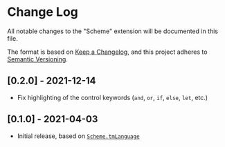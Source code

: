 # Change Log

All notable changes to the "Scheme" extension will be documented in this file.

The format is based on [Keep a Changelog](https://keepachangelog.com/en/1.0.0/),
and this project adheres to [Semantic Versioning](https://semver.org/spec/v2.0.0.html).

## [0.2.0] - 2021-12-14

* Fix highlighting of the control keywords (`and`, `or`, `if`, `else`, `let`, etc.)

## [0.1.0] - 2021-04-03

* Initial release, based on [`Scheme.tmLanguage`](https://github.com/egrachev/sublime-scheme/blob/master/Scheme.tmLanguage)
